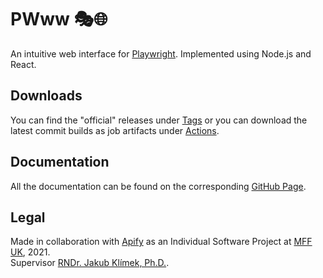 # PWww 🎭🌐
An intuitive web interface for [Playwright](https://github.com/microsoft/playwright). Implemented using Node.js and React.

## Downloads
You can find the "official" releases under [Tags](https://github.com/barjin/pw-web/tags) or you can download the latest commit builds as job artifacts under [Actions](https://github.com/barjin/pw-web/actions).

## Documentation
All the documentation can be found on the corresponding [GitHub Page](https://barjin.github.io/pw-web/).

## Legal
Made in collaboration with [Apify](https://apify.com/) as an Individual Software Project at [MFF UK](https://www.mff.cuni.cz/), 2021.\
Supervisor [RNDr. Jakub Klímek, Ph.D.](https://jakub.klímek.com/).

